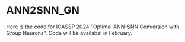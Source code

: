 # ANN2SNN_GN

Here is the code for ICASSP 2024 "Optimal ANN-SNN Conversion with Group Neurons".
Code will be availabel in February.
